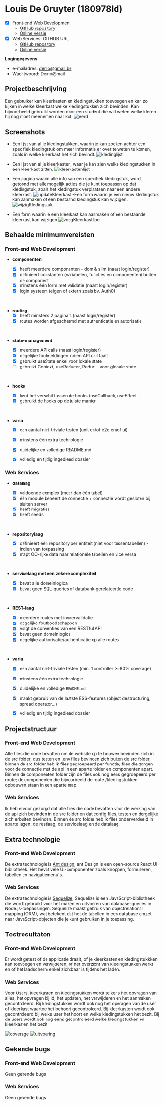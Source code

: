 # Louis De Gruyter (180978ld)



- [x] Front-end Web Development
  - [GitHub repository](https://github.com/Web-IV/2223-frontendweb-LouisDeGruyter)
  - [Online versie](https://wherearemyclothes.onrender.com)
- [x] Web Services: GITHUB URL
  - [GitHub repository](https://github.com/Web-IV/2223-webservices-LouisDeGruyter)
  - [Online versie](https://webservices-louisdegruyter.onrender.com)

**Logingegevens**

- e-mailadres: demo@gmail.be
- Wachtwoord: Demo@mail

## Projectbeschrijving

Een gebruiker kan kleerkasten en kledingstukken toevoegen en kan zo kijken in welke kleerkast welke kledingstukken zich bevinden. Kan bijvoorbeeld gebruikt worden door een student die wilt weten welke kleren hij nog moet meenemen naar kot.
![eerd](./images/eerd.png)
## Screenshots

- Een lijst van al je kledingstukken, waarin je kan zoeken achter een specifiek kledingstuk om meer informatie er over te weten te komen, zoals in welke kleerkast het zich bevindt.
![kledinglijst](./images/KledinglijstZoek.png)
- Een lijst van al je kleerkasten, waar je kan zien welke kledingstukken in een kleerkast zitten.
![kleerkastenlijst](./images/kleerkastenlijst.png)
- Een pagina waarin alle info van een specifiek kledingstuk, wordt getoond met alle mogelijk acties die je kunt toepassen op dat kledingstuk, zoals het kledingstuk verplaatsen naar een andere kleerkast.
![updateKleerkast](./images/wijzigKleerkast.png)
-Een form waarin je een nieuw kledingstuk kan aanmaken of een bestaand kledingstuk kan wijzigen.
![wijzigKledingstuk](./images/updateKledingstuk.png)

- Een form waarin je een kleerkast kan aanmaken of een bestaande kleerkast kan wijzigen
![voegKleerkastToe](./images/kleerkastToevoegen.png)
## Behaalde minimumvereisten


### Front-end Web Development

- **componenten**

  - [x] heeft meerdere componenten - dom & slim (naast login/register)
  - [x] definieert constanten (variabelen, functies en componenten) buiten de component
  - [x] minstens één form met validatie (naast login/register)
  - [x] login systeem (eigen of extern zoals bv. Auth0)
<br />

- **routing**
  - [x] heeft minstens 2 pagina's (naast login/register)
  - [x] routes worden afgeschermd met authenticatie en autorisatie
<br />

- **state-management**

  - [x] meerdere API calls (naast login/register)
  - [x] degelijke foutmeldingen indien API call faalt
  - [x] gebruikt useState enkel voor lokale state
  - [ ] gebruikt Context, useReducer, Redux… voor globale state
<br />

- **hooks**

  - [x] kent het verschil tussen de hooks (useCallback, useEffect…)
  - [x] gebruikt de hooks op de juiste manier
<br />

- **varia**
  - [x] een aantal niet-triviale testen (unit en/of e2e en/of ui)
  - [x] minstens één extra technologie
  - [x] duidelijke en volledige README.md
  - [x] volledig en tijdig ingediend dossier


### Web Services

- **datalaag**

  - [x] voldoende complex (meer dan één tabel)
  - [x] één module beheert de connectie + connectie wordt gesloten bij sluiten server
  - [x] heeft migraties
  - [x] heeft seeds
<br />

- **repositorylaag**

  - [x] definieert één repository per entiteit (niet voor tussentabellen) - indien van toepassing
  - [x] mapt OO-rijke data naar relationele tabellen en vice versa
<br />

- **servicelaag met een zekere complexiteit**

  - [x] bevat alle domeinlogica
  - [x] bevat geen SQL-queries of databank-gerelateerde code
<br />

- **REST-laag**

  - [x] meerdere routes met invoervalidatie
  - [x] degelijke foutboodschappen
  - [x] volgt de conventies van een RESTful API
  - [x] bevat geen domeinlogica
  - [x] degelijke authorisatie/authenticatie op alle routes
<br />

- **varia**
  - [x] een aantal niet-triviale testen (min. 1 controller >=80% coverage)
  - [x] minstens één extra technologie
  - [x] duidelijke en volledige `README.md`
  - [x] maakt gebruik van de laatste ES6-features (object destructuring, spread operator...)
  - [x] volledig en tijdig ingediend dossier


## Projectstructuur

### Front-end Web Development

Alle files die code bevatten om de website op te bouwen bevinden zich in de src folder, dus testen en .env files bevinden zich buiten de src folder, binnen de src folder heb ik files gegroepeerd per functie; files die zorgen voor de connectie met de api in een aparte folder en componenten apart. Binnen de componenten folder zijn de files ook nog eens gegroepeerd per route; de componenten die bijvoorbeeld de route /kledingstukken opbouwen staan in een aparte map.

### Web Services
Ik heb ervoor gezorgd dat alle files die code bevatten voor de werking van de api zich bevinden in de src folder en dat config files, testen en dergelijke zich erbuiten bevinden. Binnen de src folder heb ik files onderverdeeld in aparte lagen: de restlaag, de servicelaag en de datalaag.


## Extra technologie

### Front-end Web Development


De extra technologie is [Ant design](https://github.com/ant-design/ant-design), ant Design is een open-source React UI-bibliotheek. Het bevat vele UI-componenten zoals knoppen, formulieren, tabellen en navigatiemenu's.

### Web Services

De extra technologie is [Sequelize](https://github.com/sequelize/sequelize), Sequelize is een JavaScript-bibliotheek die wordt gebruikt voor het maken en uitvoeren van database-queries in Node.js-toepassingen. Sequelize maakt gebruik van objectrelational mapping (ORM), wat betekent dat het de tabellen in een database omzet naar JavaScript-objecten die je kunt gebruiken in je toepassing.


## Testresultaten

### Front-end Web Development


Er wordt getest of de applicatie draait, of je kleerkasten en kledingstukkken kan toevoegen en verwijderen, of het overzicht van kledingstukken werkt en of het laadscherm enkel zichtbaar is tijdens het laden.

### Web Services

Voor Users, kleerkasten en kledingstukken wordt telkens het opvragen van alles, het opvragen bij id, het updaten, het verwijderen en het aanmaken gecontroleerd. Bij kledingstukken wordt ook nog het opvragen van de user of kleerkast waartoe het behoort gecontroleerd. Bij kleerkasten wordt ook gecontroleerd bij welke user het hoort en welke kledingstukken het bezit.
Bij de users wordt ook nog eens gecontroleerd welke kledingstukken en kleerkasten het bezit

![coverage](./images/coverage.png)
![uitvoering](./images/test.png)
## Gekende bugs

### Front-end Web Development
Geen gekende bugs

### Web Services
Geen gekende bugs

